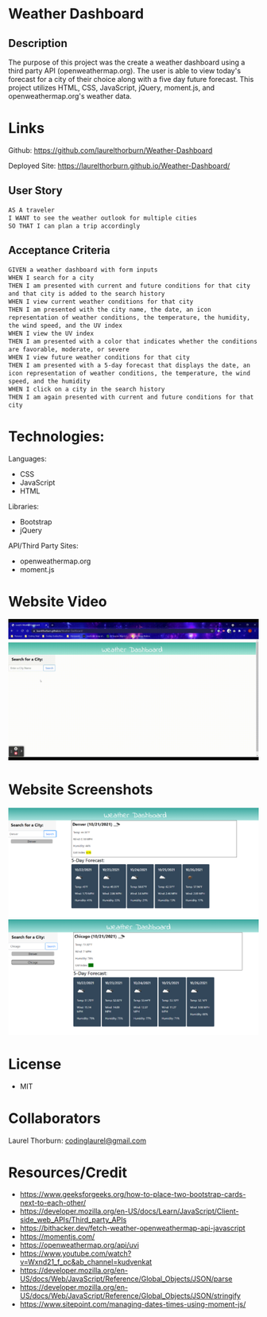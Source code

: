 # Weather Dashboard
## Description
The purpose of this project was the create a weather dashboard using a third party API (openweathermap.org).  The user is able to view today's forecast for a city of their choice along with a five day future forecast.  This project utilizes HTML, CSS, JavaScript, jQuery, moment.js, and openweathermap.org's weather data.

# Links

Github: https://github.com/laurelthorburn/Weather-Dashboard

Deployed Site: https://laurelthorburn.github.io/Weather-Dashboard/

## User Story

```
AS A traveler
I WANT to see the weather outlook for multiple cities
SO THAT I can plan a trip accordingly
```

## Acceptance Criteria

```
GIVEN a weather dashboard with form inputs
WHEN I search for a city
THEN I am presented with current and future conditions for that city and that city is added to the search history
WHEN I view current weather conditions for that city
THEN I am presented with the city name, the date, an icon representation of weather conditions, the temperature, the humidity, the wind speed, and the UV index
WHEN I view the UV index
THEN I am presented with a color that indicates whether the conditions are favorable, moderate, or severe
WHEN I view future weather conditions for that city
THEN I am presented with a 5-day forecast that displays the date, an icon representation of weather conditions, the temperature, the wind speed, and the humidity
WHEN I click on a city in the search history
THEN I am again presented with current and future conditions for that city
```
# Technologies:

Languages:
* CSS
* JavaScript
* HTML

Libraries:
* Bootstrap
* jQuery

API/Third Party Sites:
* openweathermap.org
* moment.js

# Website Video

![Video displaying weather dashboard](./Assets/Images/WeatherVideo.gif)

# Website Screenshots

![Photo displaying weather dashboard](./Assets/Images/Screenshot1.png)
![Photo displaying weather dashboard](./Assets/Images/Screenshot2.png)

# License
* MIT

# Collaborators

Laurel Thorburn: codinglaurel@gmail.com

# Resources/Credit

* https://www.geeksforgeeks.org/how-to-place-two-bootstrap-cards-next-to-each-other/
* https://developer.mozilla.org/en-US/docs/Learn/JavaScript/Client-side_web_APIs/Third_party_APIs
* https://bithacker.dev/fetch-weather-openweathermap-api-javascript
* https://momentjs.com/
* https://openweathermap.org/api/uvi
* https://www.youtube.com/watch?v=Wxnd21_f_pc&ab_channel=kudvenkat
* https://developer.mozilla.org/en-US/docs/Web/JavaScript/Reference/Global_Objects/JSON/parse
* https://developer.mozilla.org/en-US/docs/Web/JavaScript/Reference/Global_Objects/JSON/stringify
* https://www.sitepoint.com/managing-dates-times-using-moment-js/
